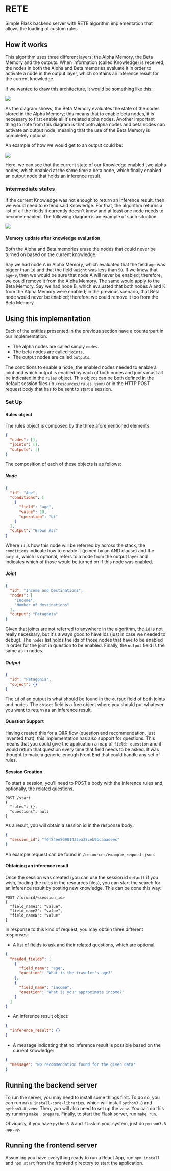# RETE
Simple Flask backend server with RETE algorithm implementation that allows the loading
of custom rules.

## How it works
This algorithm uses three different layers: the Alpha Memory, the Beta Memory and the
outputs. When information (called Knowledge) is received, the nodes in both the Alpha
and Beta memories evaluate it in order to activate a node in the output layer, which
contains an inference result for the current knowledge.

If we wanted to draw this architecture, it would be something like this:

![](./img/diagram.png)

As the diagram shows, the Beta Memory evaluates the state of the nodes stored in the
Alpha Memory; this means that to enable beta nodes, it is necessary to first enable
all it's related alpha nodes. Another important thing to note from this diagram is 
that both alpha nodes and beta nodes can activate an output node, meaning that the
use of the Beta Memory is completely optional.

An example of how we would get to an output could be:

![](./img/diagram-example1.png)

Here, we can see that the current state of our Knowledge enabled two alpha nodes, which
enabled at the same time a beta node, which finally enabled an output node that holds
an inference result.

### Intermediate states

If the current Knowledge was not enough to return an inference result, then we would
need to extend said Knowledge. For that, the algorithm returns a list of all the fields
it currently doesn't know and at least one node needs to become enabled. The following
diagram is an example of such situation:

![](./img/diagram-example2.png)

#### Memory update after knowledge evaluation

Both the Alpha and Beta memories erase the nodes that could never be turned on based
on the current knowledge. 

Say we had node A in Alpha Memory, which evaluated that the field `age` was bigger than 
`10` and that the field `weight` was less than `50`. If we knew that `age=9`, then we 
would be sure that node A will never be enabled; therefore, we could remove it from 
the Alpha Memory. The same would apply to the Beta Memory. Say we had node B, which
evaluated that both nodes A and K from the Alpha Memory were enabled; in the previous
scenario, that Beta node would never be enabled; therefore we could remove it too from
the Beta Memory.

## Using this implementation

Each of the entities presented in the previous section have a counterpart in our 
implementation:

* The alpha nodes are called simply `nodes`.
* The beta nodes are called `joints`.
* The output nodes are called `outputs`.

The conditions to enable a node, the enabled nodes needed to enable a joint and which
output is enabled by each of both nodes and joints must all be indicated in the `rules`
object. This object can be both defined in the default session files (in 
`/resources/rules.json`) or in the HTTP POST request body that has to be sent to start
a session.

### Set Up

#### Rules object
The rules object is composed by the three aforementioned elements:
```json
{
  "nodes": [],
  "joints": [],
  "outputs": [] 
}
```
The composition of each of these objects is as follows:
##### Node
```json
{
  "id": "Age",
  "conditions": [
    {
      "field": "age",
      "value": 18,
      "operation": "bt"
    }
  ],
  "output": "Grown Ass"
}
```
Where `id` is how this node will be referred by across the stack, the `conditions`
indicate how to enable it (joined by an AND clause) and the `output`, which is 
optional, refers to a node from the output layer and indicates which of those would
be turned on if this node was enabled.

##### Joint
```json
{
  "id": "Income and Destinations",
  "nodes": [
    "Income",
    "Number of destinations"
  ],
  "output": "Patagonia"
}
``` 
Given that joints are not referred to anywhere in the algorithm, the `id` is not
really necessary, but it's always good to have ids (just in case we needed to debug).
The `nodes` list holds the ids of those nodes that have to be enabled in order for
the joint in question to be enabled. Finally, the `output` field is the same as in
nodes.

##### Output
```json
{
  "id": "Patagonia",
  "object": {}
}
```
The `id` of an output is what should be found in the `output` field of both joints
and nodes. The `object` field is a free object where you should put whatever you
want to return as an inference result.

#### Question Support
Having created this for a Q&R flow (question and recommendation, just invented that),
this implementation has also support for questions. This means that you could give the
application a map of `field: question` and it would return that question every time
that field needs to be asked. It was thought to make a generic-enough Front End that
could handle any set of rules.

#### Session Creation
To start a session, you'll need to POST a body with the inference rules and, optionally,
the related questions.
```http request
POST /start
{
  "rules": {},
  "questions": null
}
```
As a result, you will obtain a session id in the response body:
```json
{
  "session_id": "f0f84ee50901433ea35ceb9bcaaadeec"
}
```
An example request can be found in `/resources/example_request.json`.

#### Obtaining an inference result
Once the session was created (you can use the session id `default` if you wish, loading
the rules in the resources files), you can start the search for an inference result
by posting new knowledge. This can be done this way:

```http request
POST /forward/<session_id>
{
  "field_name1": "value",
  "field_name2": "value",
  "field_nameN": "value"
}
```
In response to this kind of request, you may obtain three different responses:

* A list of fields to ask and their related questions, which are optional:
```json
{
  "needed_fields": [
    {
      "field_name": "age",
      "question": "What is the traveler's age?"
    },
    {
      "field_name": "income",
      "question": "What is your approximate income?"
    }
  ]
}
```
* An inference result object:
```json
{
  "inference_result": {}
}
```
* A message indicating that no inference result is possible based on the current 
knowledge:
```json
{
  "message": "No recommendation found for the given data"
}
```

## Running the backend server
To run the server, you may need to install some things first. To do so, you can run 
`make install-core-libraries`, which will install `python3.8` and `python3.8-venv`.
Then, you will also need to set up the `venv`. You can do this by running `make 
prepare`. Finally, to start the Flask server, run `make run`.

Obviously, if you have `python3.8` and `flask` in your system, just do 
`python3.8 app.py`.

## Running the frontend server
Assuming you have everything ready to run a React App, run `npm install` and
`npm start` from the frontend directory to start the application.